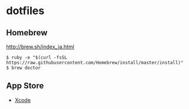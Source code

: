# dotfiles

## Homebrew

<a href="http://brew.sh/index_ja.html" target="_blank">http://brew.sh/index_ja.html</a>

```
$ ruby -e "$(curl -fsSL https://raw.githubusercontent.com/Homebrew/install/master/install)"
$ brew doctor
```

## App Store

* <a href="https://itunes.apple.com/jp/app/id497799835" target="_blank">Xcode</a>
